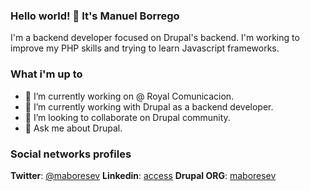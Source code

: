 ### Hello world! 👋 It's Manuel Borrego
I'm a backend developer focused on Drupal's backend. I'm working to improve my PHP skills and trying to learn Javascript frameworks.

### What i'm up to
- 🔭 I’m currently working on @ Royal Comunicacion.
- 🌱 I’m currently working with Drupal as a backend developer.
- 👯 I’m looking to collaborate on Drupal community.
- 💬 Ask me about Drupal.

### Social networks profiles
**Twitter**: [@maboresev](https://twitter.com/maboresev)
**Linkedin**: [access](https://www.linkedin.com/in/manuel-borrego-reina/)
**Drupal ORG**: [maboresev](https://www.drupal.org/u/maboresev)

